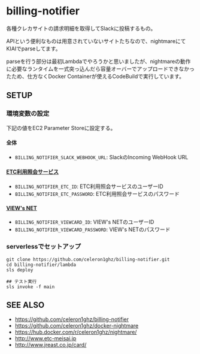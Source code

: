 # billing-notifier
各種クレカサイトの請求明細を取得してSlackに投稿するもの。

APIという便利なものは用意されていないサイトたちなので、nightmareにてKIAIでparseしてます。

parseを行う部分は最初Lambdaでやろうかと思いましたが、nightmareの動作に必要なランタイムを一式突っ込んだら容量オーバーでアップロードできなかったため、仕方なくDocker Containerが使えるCodeBuildで実行しています。

## SETUP
### 環境変数の設定
下記の値をEC2 Parameter Storeに設定する。

#### 全体
 * `BILLING_NOTIFIER_SLACK_WEBHOOK_URL`: SlackのIncoming WebHook URL

#### [ETC利用照会サービス](http://www.etc-meisai.jp) 
 * `BILLING_NOTIFIER_ETC_ID`: ETC利用照会サービスのユーザーID
 * `BILLING_NOTIFIER_ETC_PASSWORD`: ETC利用照会サービスのパスワード

#### [VIEW's NET](http://www.jreast.co.jp/card/)
 * `BILLING_NOTIFIER_VIEWCARD_ID`: VIEW's NETのユーザーID
 * `BILLING_NOTIFIER_VIEWCARD_PASSWORD`: VIEW's NETのパスワード


### serverlessでセットアップ
```
git clone https://github.com/celeron1ghz/billing-notifier.git
cd billing-notifier/lambda
sls deploy

## テスト実行
sls invoke -f main
```


## SEE ALSO
 * https://github.com/celeron1ghz/billing-notifier
 * https://github.com/celeron1ghz/docker-nightmare
 * https://hub.docker.com/r/celeron1ghz/nightmare/
 * http://www.etc-meisai.jp
 * http://www.jreast.co.jp/card/
